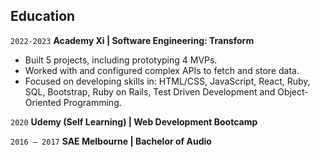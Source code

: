 ## Education

`2022-2023`
**Academy Xi | Software Engineering: Transform**

- Built 5 projects, including prototyping 4 MVPs.
- Worked with and configured complex APIs to fetch and store data.
- Focused on developing skills in: HTML/CSS, JavaScript, React, Ruby, SQL, Bootstrap, Ruby on Rails, Test Driven Development and Object-Oriented Programming.

`2020`
**Udemy (Self Learning) | Web Development Bootcamp**

`2016 – 2017`
**SAE Melbourne | Bachelor of Audio**
